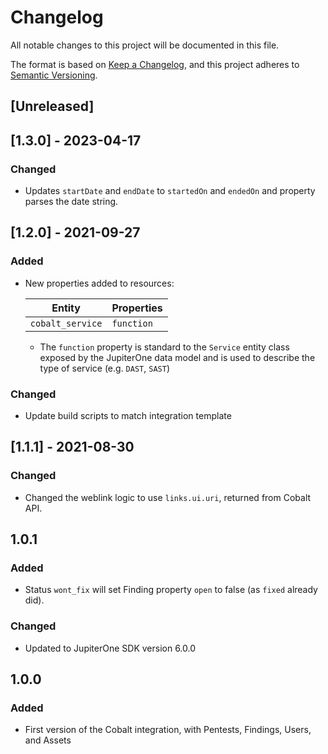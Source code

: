# Changelog

All notable changes to this project will be documented in this file.

The format is based on [Keep a Changelog](https://keepachangelog.com/en/1.0.0/),
and this project adheres to
[Semantic Versioning](https://semver.org/spec/v2.0.0.html).

## [Unreleased]

## [1.3.0] - 2023-04-17

### Changed

- Updates `startDate` and `endDate` to `startedOn` and `endedOn` and property
  parses the date string.

## [1.2.0] - 2021-09-27

### Added

- New properties added to resources:

  | Entity           | Properties |
  | ---------------- | ---------- |
  | `cobalt_service` | `function` |

  - The `function` property is standard to the `Service` entity class exposed by
    the JupiterOne data model and is used to describe the type of service (e.g.
    `DAST`, `SAST`)

### Changed

- Update build scripts to match integration template

## [1.1.1] - 2021-08-30

### Changed

- Changed the weblink logic to use `links.ui.uri`, returned from Cobalt API.

## 1.0.1

### Added

- Status `wont_fix` will set Finding property `open` to false (as `fixed`
  already did).

### Changed

- Updated to JupiterOne SDK version 6.0.0

## 1.0.0

### Added

- First version of the Cobalt integration, with Pentests, Findings, Users, and
  Assets
